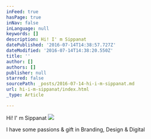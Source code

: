 ```yaml
---
inFeed: true
hasPage: true
inNav: false
inLanguage: null
keywords: []
description: Hi! I' m Sippanat
datePublished: '2016-07-14T14:38:57.727Z'
dateModified: '2016-07-14T14:38:20.550Z'
title: ''
author: []
authors: []
publisher: null
starred: false
sourcePath: _posts/2016-07-14-hi-i-m-sippanat.md
url: hi-i-m-sippanat/index.html
_type: Article

---
```

Hi! I' m Sippanat
![](https://the-grid-user-content.s3-us-west-2.amazonaws.com/73ecb93a-e3bd-4b9d-a171-85b82270b271.jpg)

I have some passions & gift in Branding, Design & Digital